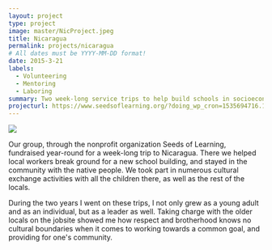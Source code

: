 ```yaml
---
layout: project
type: project
image: master/NicProject.jpeg
title: Nicaragua
permalink: projects/nicaragua
# All dates must be YYYY-MM-DD format!
date: 2015-3-21
labels:
  - Volunteering
  - Mentoring
  - Laboring
summary: Two week-long service trips to help build schools in socioeconomically broken communities.
projecturl: https://www.seedsoflearning.org/?doing_wp_cron=1535694716.1302340030670166015625
---
```


<img class="ui medium right floated rounded image" src="../master/NicProject.jpeg">

Our group, through the nonprofit organization Seeds of Learning, fundraised year-round for a week-long trip to Nicaragua.  There we helped local workers break ground for a new school building, and stayed in the community with the native people.  We took part in numerous cultural exchange activities with all the children there, as well as the rest of the locals. 

During the two years I went on these trips, I not only grew as a young adult and as an individual, but as a leader as well.  Taking charge with the older locals on the jobsite showed me how respect and brotherhood knows no cultural boundaries when it comes to working towards a common goal, and providing for one's community.
  
